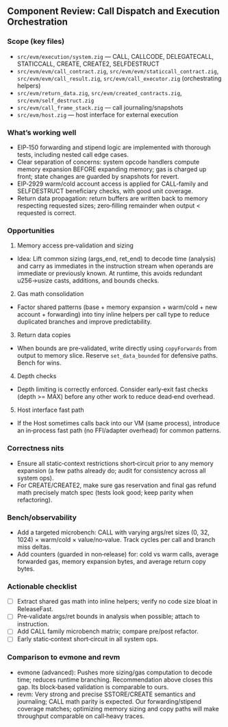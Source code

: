 ## Component Review: Call Dispatch and Execution Orchestration

### Scope (key files)

- `src/evm/execution/system.zig` — CALL, CALLCODE, DELEGATECALL, STATICCALL, CREATE, CREATE2, SELFDESTRUCT
- `src/evm/evm/call_contract.zig`, `src/evm/evm/staticcall_contract.zig`, `src/evm/evm/call_result.zig`, `src/evm/call_executor.zig` (orchestrating helpers)
- `src/evm/return_data.zig`, `src/evm/created_contracts.zig`, `src/evm/self_destruct.zig`
- `src/evm/call_frame_stack.zig` — call journaling/snapshots
- `src/evm/host.zig` — host interface for external execution

### What’s working well

- EIP‑150 forwarding and stipend logic are implemented with thorough tests, including nested call edge cases.
- Clear separation of concerns: system opcode handlers compute memory expansion BEFORE expanding memory; gas is charged up front; state changes are guarded by snapshots for revert.
- EIP‑2929 warm/cold account access is applied for CALL‑family and SELFDESTRUCT beneficiary checks, with good unit coverage.
- Return data propagation: return buffers are written back to memory respecting requested sizes; zero‑filling remainder when output < requested is correct.

### Opportunities

1) Memory access pre‑validation and sizing
- Idea: Lift common sizing (args_end, ret_end) to decode time (analysis) and carry as immediates in the instruction stream when operands are immediate or previously known. At runtime, this avoids redundant u256→usize casts, additions, and bounds checks.

2) Gas math consolidation
- Factor shared patterns (base + memory expansion + warm/cold + new account + forwarding) into tiny inline helpers per call type to reduce duplicated branches and improve predictability.

3) Return data copies
- When bounds are pre‑validated, write directly using `copyForwards` from output to memory slice. Reserve `set_data_bounded` for defensive paths. Bench for wins.

4) Depth checks
- Depth limiting is correctly enforced. Consider early‑exit fast checks (depth >= MAX) before any other work to reduce dead‑end overhead.

5) Host interface fast path
- If the Host sometimes calls back into our VM (same process), introduce an in‑process fast path (no FFI/adapter overhead) for common patterns.

### Correctness nits

- Ensure all static‑context restrictions short‑circuit prior to any memory expansion (a few paths already do; audit for consistency across all system ops).
- For CREATE/CREATE2, make sure gas reservation and final gas refund math precisely match spec (tests look good; keep parity when refactoring).

### Bench/observability

- Add a targeted microbench: CALL with varying args/ret sizes (0, 32, 1024) × warm/cold × value/no‑value. Track cycles per call and branch miss deltas.
- Add counters (guarded in non‑release) for: cold vs warm calls, average forwarded gas, memory expansion bytes, and average return copy bytes.

### Actionable checklist

- [ ] Extract shared gas math into inline helpers; verify no code size bloat in ReleaseFast.
- [ ] Pre‑validate args/ret bounds in analysis when possible; attach to instruction.
- [ ] Add CALL family microbench matrix; compare pre/post refactor.
- [ ] Early static‑context short‑circuit in all system ops.

### Comparison to evmone and revm

- evmone (advanced): Pushes more sizing/gas computation to decode time; reduces runtime branching. Recommendation above closes this gap. Its block‑based validation is comparable to ours.
- revm: Very strong and precise SSTORE/CREATE semantics and journaling; CALL math parity is expected. Our forwarding/stipend coverage matches; optimizing memory sizing and copy paths will make throughput comparable on call‑heavy traces.


